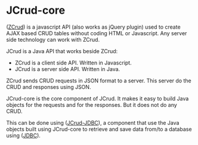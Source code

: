 # JCrud-core

([ZCrud](https://davidcana.github.io/Zcrud/)) is a javascript API (also works as jQuery plugin) used to create AJAX based CRUD tables without coding HTML or Javascript. Any server side technology can work with ZCrud.

JCrud is a Java API that works beside ZCrud:
* ZCrud is a client side API. Written in Javascript.
* JCrud is a server side API. Written in Java.

ZCrud sends CRUD requests in JSON format to a server. This server do the CRUD and responses using JSON.     

JCrud-core is the core component of JCrud. It makes it easy to build Java objects for the requests and for the responses. But it does not do any CRUD.

This can be done using ([JCrud-JDBC](https://github.com/davidcana/Jcrud-jdbc/)), a component that use the Java objects built using JCrud-core to retrieve and save data from/to a database using ([JDBC](https://en.wikipedia.org/wiki/Java_Database_Connectivity)).
